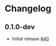 # Changelog

## 0.1.0-dev
* Initial release [#40](https://github.com/fishjam-cloud/membrane_rtc_engine/pull/40)
